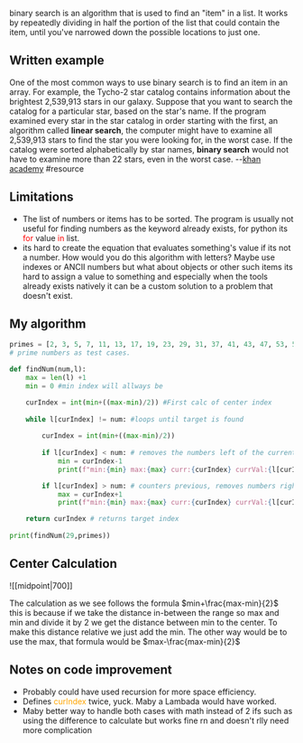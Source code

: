 binary search is an algorithm that is used to find an "item" in a list. It works by repeatedly dividing in half the portion of the list that could contain the item, until you've narrowed down the possible locations to just one.

## Written example 
One of the most common ways to use binary search is to find an item in an array. For example, the Tycho-2 star catalog contains information about the brightest 2,539,913 stars in our galaxy. Suppose that you want to search the catalog for a particular star, based on the star's name. If the program examined every star in the star catalog in order starting with the first, an algorithm called **linear search**, the computer might have to examine all 2,539,913 stars to find the star you were looking for, in the worst case. If the catalog were sorted alphabetically by star names, **binary search** would not have to examine more than 22 stars, even in the worst case. 
--[khan academy](https://www.khanacademy.org/computing/computer-science/algorithms/binary-search/a/binary-search#:~:text=Binary%20search%20is%20an%20efficient,possible%20locations%20to%20just%20one.) #resource  


## Limitations
* The list of numbers or items has to be sorted. The program is usually not useful for finding numbers as the keyword already exists, for python its <span style = "color:red"> for  </span> value <span style = "color:red"> in</span> list.  
* its hard to create the equation that evaluates something's value if its not a number. How would you do this algorithm with letters? Maybe use indexes or ANCII numbers but what about objects or other such items its hard to assign a value to something and especially when the tools already exists natively it can be a custom solution to a problem that doesn't exist.

## My algorithm 

``` python
primes = [2, 3, 5, 7, 11, 13, 17, 19, 23, 29, 31, 37, 41, 43, 47, 53, 59, 61, 67, 71, 73, 79, 83, 89, 97]
# prime numbers as test cases.

def findNum(num,l):
    max = len(l) +1
    min = 0 #min index will allways be 

    curIndex = int(min+((max-min)/2)) #First calc of center index
    
    while l[curIndex] != num: #loops until target is found
    
        curIndex = int(min+((max-min)/2))
        
        if l[curIndex] < num: # removes the numbers left of the current index
            min = curIndex-1
            print(f"min:{min} max:{max} curr:{curIndex} currVal:{l[curIndex]} left")

        if l[curIndex] > num: # counters previous, removes numbers right of index
            max = curIndex+1 
            print(f"min:{min} max:{max} curr:{curIndex} currVal:{l[curIndex]} right")

    return curIndex # returns target index
    
print(findNum(29,primes))
```


## Center Calculation 

![[midpoint|700]]

The calculation as we see follows the formula $min+\frac{max-min}{2}$ this is because if we take the distance in-between the range so max and min and divide it by 2 we get the distance between min to the center. To make this distance relative we just add the min. The other way would be to use the max, that formula would be $max-\frac{max-min}{2}$ 


## Notes on code improvement
* Probably could have used recursion for more space efficiency.
* Defines <span style="color:orange"> curIndex</span> twice, yuck. Maby a Lambada would have worked.
* Maby better way to handle both cases with math instead of 2 ifs such as using the difference to calculate but works fine rn and doesn't rlly need more complication

